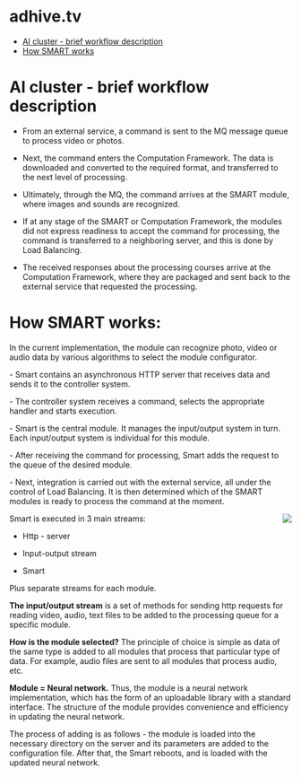 # adhive.tv

<ul>
 <li><a href="#AI cluster - brief workflow description">AI cluster - brief workflow description</a>
 <li><a href="#How SMART works">How SMART works</a>
</ul>

<a name="AI cluster - brief workflow description"></a><h1>AI cluster - brief workflow description</h1>

<ul>
<li><p>From an external service, a command is sent to the MQ message queue to process video or photos.</p>
<li><p>Next, the command enters the Computation Framework. The data is downloaded and converted to the required format, and transferred to the next level of processing.</p>
<li><p>Ultimately, through the MQ, the command arrives at the SMART module, where images and sounds are recognized.</p>
<li><p>If at any stage of the SMART or Computation Framework, the modules did not express readiness to accept the command for processing, the command is transferred to a neighboring server, and this is done by Load Balancing.</p>
<li><p>The received responses about the processing courses arrive at the Computation Framework, where they are packaged and sent back to the external service that requested the processing.</p>
</ul>

<a name="How SMART works"></a><h1>How SMART works:</h1>

<p>In the current implementation, the module can recognize photo, video or audio data by various algorithms to select the module configurator.</p>

<p>- Smart contains an asynchronous HTTP server that receives data and sends it to the controller system.</p>
<p>- The controller system receives a command, selects the appropriate handler and starts execution.</p>
<p>- Smart is the central module. It manages the input/output system in turn. Each input/output system is individual for this module.</p>
<p>- After receiving the command for processing, Smart adds the request to the queue of the desired module.</p>
<p>- Next, integration is carried out with the external service, all under the control of Load Balancing. It is then determined which of the SMART modules is ready to process the command at the moment.</p>

<img align="right" src="https://github.com/adhivetv/adhive.tv/blob/master/image/smart1.png"/>

<p>Smart is executed in 3 main streams:</p>
<ul>
<li><p>Http - server</p>
<li><p>Input-output stream</p>
<li><p>Smart</p>
</ul>
<p>Plus separate streams for each module.</p>
<p><b>The input/output stream</b> is a set of methods for sending http requests for reading video, audio, text files to be added to the processing queue for a specific module.<p>

<p><b>How is the module selected?</b> The principle of choice is simple as data of the same type is added to all modules that process that particular type of data. For example, audio files are sent to all modules that process audio, etc.</p>

<p><b>Module = Neural network.</b> Thus, the module is a neural network implementation, which has the form of an uploadable library with a standard interface. The structure of the module provides convenience and efficiency in updating the neural network.</p>

<p>The process of adding is as follows - the module is loaded into the necessary directory on the server and its parameters are added to the configuration file. After that, the Smart reboots, and is loaded with the updated neural network.</p>
